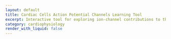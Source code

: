 ```yaml
---
layout: default
title: Cardiac Cells Action Potential Channels Learning Tool
excerpt: Interactive tool for exploring ion-channel contributions to the cardiac action potential.
category: cardiophysiology
render_with_liquid: false
---
```


<div id="ap-app" style="max-width:1120px;margin:0 auto;padding:1.25rem"></div>

<!-- React + ReactDOM (UMD) -->
<script crossorigin src="https://unpkg.com/react@18/umd/react.development.js"></script>
<script crossorigin src="https://unpkg.com/react-dom@18/umd/react-dom.development.js"></script>

<!-- IMPORTANT: react-is must load BEFORE Recharts -->
<script crossorigin src="https://unpkg.com/react-is@18/umd/react-is.development.js"></script>

<!-- Recharts (UMD) -->
<script crossorigin src="https://unpkg.com/recharts/umd/Recharts.js"></script>

<!-- Babel (compile JSX in the browser) -->
<script src="https://unpkg.com/@babel/standalone/babel.min.js"></script>

<style>
  :root{--ink:#0f172a;--muted:#64748b;--grid:#e5e7eb;--green:#059669;--red:#dc2626;}
  body{color:var(--ink)}
  .wrap{display:grid;grid-template-columns:1fr;gap:24px}
  @media(min-width:1024px){.wrap{grid-template-columns:1fr 1fr 1fr}}
  .section h2{font:600 12px/1.1 ui-sans-serif,system-ui;letter-spacing:.08em;text-transform:uppercase;color:var(--muted);margin:0 0 8px}
  .stack{display:flex;flex-direction:column;gap:12px}
  .row{display:flex;gap:12px;align-items:center}
  .flex1{flex:1}
  .field{display:flex;flex-direction:column;gap:6px}
  .label{font-size:12px;color:var(--muted)}
  input[type="range"]{width:100%}
  input[type="number"],select,button{border:1px solid var(--grid);border-radius:6px;padding:6px 8px;font-size:14px}
  button{cursor:pointer;background:#fff}
  table{width:100%;border-collapse:collapse}
  thead th{text-align:left;color:var(--muted);padding:8px 0}
  tbody td{padding:8px 0;border-top:1px solid var(--grid)}
  .legend{display:flex;gap:16px;align-items:center;margin:6px 0 10px;font-size:14px}
  .pill{display:inline-flex;gap:8px;align-items:center}
  .pill .line{width:32px;height:2px;background:var(--ink);display:inline-block}
  .pill .dash{width:32px;height:0;border-top:2px dashed #94a3b8;display:inline-block}
  .metrics{display:grid;grid-template-columns:repeat(3,1fr);gap:12px}
  .metric .k{color:var(--muted);font-size:12px}
  .metric .v{font-weight:600}
  .metric .d{font-size:12px}
  .bar{position:relative;height:8px;background:#f1f5f9;flex:1;overflow:hidden;border-radius:4px}
  .bar .mid{position:absolute;left:50%;top:0;bottom:0;width:1px;background:#cbd5e1}
  .right{margin-left:50%}
  .divider{height:1px;background:var(--grid);margin:12px 0}
</style>

<script type="text/babel">
const {useMemo,useState,Fragment} = React;
const {LineChart,Line,CartesianGrid,XAxis,YAxis,Tooltip,ReferenceLine,ReferenceDot} = Recharts;

/* ---------------- Model constants ---------------- */
const BASELINE_PARAMS = { INa:100, ICaL:100, Ito:100, IKr:100, IKs:100, IK1:100, If:100, ICaT:100, IK_ACh:100, NaKATPase:100 };
const CHANNEL_LABELS = {
  INa:"I_Na (fast Na⁺)", ICaL:"I_CaL (L-type Ca²⁺)", Ito:"I_to (transient outward K⁺)",
  IKr:"I_Kr (rapid delayed rectifier K⁺)", IKs:"I_Ks (slow delayed rectifier K⁺)", IK1:"I_K1 (inward rectifier K⁺)",
  If:"I_f (funny)", ICaT:"I_CaT (T-type Ca²⁺)", IK_ACh:"I_K,ACh", NaKATPase:"Na⁺/K⁺-ATPase"
};
const CELL_TYPES = [
  { id:"ventricular", name:"Ventricular Myocyte", uses:{INa:1,ICaL:1,Ito:1,IKr:1,IKs:1,IK1:1,If:0,ICaT:0,IK_ACh:0,NaKATPase:1}},
  { id:"atrial", name:"Atrial Myocyte", uses:{INa:1,ICaL:1,Ito:1,IKr:1,IKs:1,IK1:1,If:0,ICaT:0,IK_ACh:1,NaKATPase:1}},
  { id:"sa", name:"SA Node (Pacemaker)", uses:{INa:0,ICaL:1,Ito:0,IKr:1,IKs:1,IK1:1,If:1,ICaT:1,IK_ACh:1,NaKATPase:1}},
  { id:"purkinje", name:"Purkinje Cell", uses:{INa:1,ICaL:1,Ito:1,IKr:1,IKs:1,IK1:1,If:1,ICaT:1,IK_ACh:0,NaKATPase:1}},
];
const DRUG_PRESETS = {
  "None":{}, "Lidocaine":{INa:50}, "Tetrodotoxin":{INa:5}, "Ranolazine":{INa:70}, "Quinine":{INa:60},
  "Verapamil":{ICaL:40}, "Nifedipine":{ICaL:50}, "Ivabradine":{If:30}, "Acetylcholine ↑":{IK_ACh:150}, "Ouabain":{NaKATPase:40}
};
const ENV_PRESETS = { "None":{}, "Hypokalemia":{IK1:120,IKr:90,IKs:95}, "Hyperkalemia":{IK1:60,INa:80}, "Ischemia":{NaKATPase:50,IK1:70,IKr:120} };

const clamp=(v,lo,hi)=>Math.max(lo,Math.min(hi,v));
const pct=(x)=>clamp(x/100,0,2);

/* ---------------- AP generator ---------------- */
function generateAP(cellId, params){
  const isPacemaker = cellId==="sa";
  let t0=2,t1=8,t2=180,t3=120,t4=100, vmax=30, vrest=-85;
  const kINa=pct(params.INa), kICaL=pct(params.ICaL), kIto=pct(params.Ito),
        kIKr=pct(params.IKr), kIKs=pct(params.IKs), kIK1=pct(params.IK1),
        kIf=pct(params.If), kICaT=pct(params.ICaT), kIK_ACh=pct(params.IK_ACh), kPump=pct(params.NaKATPase);

  if(isPacemaker){
    t1=0;t2=0;t0=15/clamp(kICaL,0.2,2); vmax=20*kICaL;
    const kK=0.6*kIKr+0.4*kIKs; t3=150/clamp(kK,0.2,2);
    const slope=0.4*kIf+0.2*kICaT-0.3*(kIK_ACh-1);
    t4=clamp(220/clamp(1+slope,0.2,3),60,600);
    vrest=-85-3*(kPump-1)+3*(1-kIK1);
  } else {
    t0=clamp(2/clamp(kINa,0.2,2),0.5,6); vmax=30*clamp(kINa,0.4,1.6);
    t1=clamp(8*(0.6+0.4*kIto),2,18);
    const kK=0.6*kIKr+0.4*kIKs; t2=clamp(180*(kICaL/clamp(kK,0.3,2)),40,400);
    t3=clamp(120/clamp(kK,0.3,2),30,300);
    vrest=-85-4*(kPump-1)+5*(1-kIK1);
    if(cellId==="purkinje"){
      const s=0.1*(kIf-1)+0.05*(kICaT-1);
      t4=clamp(100/clamp(1+s,0.3,2),40,300);
    }
  }

  const data=[]; const push=(t,v)=>data.push({t,v});
  const segs=[]; let tA=0; const vTh=isPacemaker?-40:-60;

  if(params && typeof params.__targetCycle==='number'){
    const baseCycle=t4+t0+(isPacemaker?0:(t1+t2))+t3;
    t4=clamp(t4+(params.__targetCycle-baseCycle),20,1200);
  }

  // phase 4
  const n4=Math.max(5,Math.round(t4/2));
  for(let i=0;i<=n4;i++){ const f=i/n4; push(tA+f*t4, vrest+(vTh-vrest)*f); }
  segs.push({phase:4,tStart:tA,tEnd:tA+t4}); tA+=t4;

  // phase 0
  const n0=Math.max(5,Math.round(t0/0.5));
  for(let i=0;i<=n0;i++){ const f=i/n0; push(tA+f*t0, vTh+(vmax-vTh)*(1-Math.pow(1-f,3))); }
  segs.push({phase:0,tStart:tA,tEnd:tA+t0}); tA+=t0;

  if(!isPacemaker){
    // phase 1
    const notch=vmax-20*kIto, n1=Math.max(3,Math.round(t1/0.5));
    for(let i=0;i<=n1;i++){ const f=i/n1; push(tA+f*t1, vmax+(notch-vmax)*f); }
    segs.push({phase:1,tStart:tA,tEnd:tA+t1}); tA+=t1;

    // phase 2
    const plateau=-5+10*(kICaL-(0.6*kIKr+0.4*kIKs)), n2=Math.max(10,Math.round(t2/2));
    for(let i=0;i<=n2;i++){ const f=i/n2; push(tA+f*t2, notch+(plateau-notch)*(1-Math.cos(Math.PI*f))/2); }
    segs.push({phase:2,tStart:tA,tEnd:tA+t2}); tA+=t2;
  }

  // phase 3
  const vEnd=vrest, vStart=isPacemaker? vmax : (data[data.length-1]?.v ?? vmax);
  const n3=Math.max(10,Math.round(t3/2));
  for(let i=0;i<=n3;i++){ const f=i/n3; push(tA+f*t3, vStart+(vEnd-vStart)*(1-Math.cos(Math.PI*f))/2); }
  segs.push({phase:3,tStart:tA,tEnd:tA+t3}); tA+=t3;

  const marks = segs.map(s=>{
    const mid=(s.tStart+s.tEnd)/2; let nearest=data[0];
    for(let i=1;i<data.length;i++){ if(Math.abs(data[i].t-mid)<Math.abs(nearest.t-mid)) nearest=data[i]; }
    return {label:`Phase ${s.phase}`, t:nearest.t, v:nearest.v};
  }).filter(m=>!(cellId==="sa" && (m.label==="Phase 1"||m.label==="Phase 2")));

  return {data, marks, segs};
}

function computeMetrics(curve){
  const pts=curve.data||curve; if(!pts.length) return {apd90:0,dvdtMax:0,cycle:0};
  const vrest=pts[0].v; const vmax=pts.reduce((m,p)=>Math.max(m,p.v),-Infinity);
  const v90=vrest+0.1*(vmax-vrest); const up=pts.findIndex(p=>p.v>v90);
  let down=pts.length-1; for(let i=pts.length-1;i>=0;i--){ if(pts[i].v>v90){ down=i; break; } }
  const apd90=(up>=0 && down>up)?(pts[down].t-pts[up].t):0;
  let dvdtMax=0; for(let i=1;i<pts.length;i++){ const dv=pts[i].v-pts[i-1].v; const dt=pts[i].t-pts[i-1].t||1e-6; dvdtMax=Math.max(dvdtMax,dv/dt); }
  const cycle=pts[pts.length-1].t;
  return {apd90:Math.round(apd90), dvdtMax:Math.round(dvdtMax*100)/100, cycle:Math.round(cycle)};
}

const PHASE_GROUPS=[
  {label:'Phase 0 (Upstroke)', keys:['INa','ICaL']},
  {label:'Phase 1 (Notch)', keys:['Ito']},
  {label:'Phase 2 (Plateau)', keys:['ICaL','IKr','IKs']},
  {label:'Phase 3 (Repolarization)', keys:['IKr','IKs']},
  {label:'Phase 4 (Rest/Diastolic)', keys:['IK1','If','ICaT','IK_ACh','NaKATPase']},
];

function layoutPhaseMarks(marks){
  if(!marks||!marks.length) return [];
  const sorted=[...marks].sort((a,b)=>a.t-b.t);
  const minGap=25, baseStem=18, extra=12, yMin=-95, yMax=45;
  let lastT=-Infinity, level=0;
  return sorted.map(m=>{
    if(m.t-lastT<minGap) level=(level+1)%3; else level=0;
    lastT=m.t;
    const desired=m.v-(baseStem+level*extra);
    const displayY=Math.max(yMin,Math.min(yMax,desired));
    return {...m, displayY};
  });
}

/* ---------------- App ---------------- */
function App(){
  const [cellTypeId,setCellTypeId]=useState("ventricular");
  const [name,setName]=useState("My Experiment");
  const [params,setParams]=useState({...BASELINE_PARAMS});
  const [ko,setKo]=useState({});
  const [preset,setPreset]=useState("None");
  const [envPreset,setEnvPreset]=useState("None");
  const [showBaseline,setShowBaseline]=useState(true);
  const [bpm,setBpm]=useState(60);

  const cell=useMemo(()=>CELL_TYPES.find(c=>c.id===cellTypeId)||CELL_TYPES[0],[cellTypeId]);

  const workingParams=useMemo(()=>{
    const apply=(base, map)=>{ const out={...base}; Object.entries(map).forEach(([k,v])=>{ if(k in out) out[k]=Math.round(out[k]*(v/100));}); return out; }
    const env=apply(params, ENV_PRESETS[envPreset]||{});
    const drug=apply(env, DRUG_PRESETS[preset]||{});
    const out={...drug};
    Object.keys(ko).forEach(k=>{ if(ko[k]) out[k]=0; });
    Object.keys(out).forEach(k=>{ if(!cell.uses[k]) out[k]=0; });
    out.__targetCycle = clamp(60000/Math.max(20,Math.min(220,bpm)),250,3000);
    return out;
  },[params,preset,envPreset,ko,cell,bpm]);

  const baseline=useMemo(()=>generateAP(cell.id,{...BASELINE_PARAMS,__targetCycle:60000/bpm}),[cell.id,bpm]);
  const modified=useMemo(()=>generateAP(cell.id,workingParams),[cell.id,workingParams]);
  const baseMetrics=useMemo(()=>computeMetrics(baseline),[baseline]);
  const curMetrics=useMemo(()=>computeMetrics(modified),[modified]);

  const laidOutMarks=useMemo(()=>layoutPhaseMarks(modified.marks),[modified.marks]);
  const channelOrder=Object.keys(CHANNEL_LABELS).filter(k=>cell.uses[k]);

  const xAxisLabel={ value:'time (ms)', position:'insideBottomRight', offset:-10 };
  const yAxisLabel={ value:'membrane potential (mV)', angle:-90, position:'insideLeft' };

  function resetAll(){ setParams({...BASELINE_PARAMS}); setKo({}); setPreset("None"); setEnvPreset("None"); setBpm(60); }

  return (
    <div className="wrap">
      {/* Controls */}
      <section className="section">
        <h2>Controls</h2>
        <div className="stack">
          <div className="field">
            <label className="label">Session name</label>
            <input value={name} onChange={(e)=>setName(e.target.value)} />
          </div>
          <div className="row">
            <div className="field flex1">
              <label className="label">Cell type</label>
              <select value={cellTypeId} onChange={(e)=>setCellTypeId(e.target.value)}>
                {CELL_TYPES.map(c=><option key={c.id} value={c.id}>{c.name}</option>)}
              </select>
            </div>
            <div className="field flex1">
              <label className="label">Drug preset</label>
              <select value={preset} onChange={(e)=>setPreset(e.target.value)}>
                {Object.keys(DRUG_PRESETS).map(p=><option key={p} value={p}>{p}</option>)}
              </select>
            </div>
          </div>
          <div className="row">
            <div className="field flex1">
              <label className="label">Environment</label>
              <select value={envPreset} onChange={(e)=>setEnvPreset(e.target.value)}>
                {Object.keys(ENV_PRESETS).map(p=><option key={p} value={p}>{p}</option>)}
              </select>
            </div>
            <div className="field flex1">
              <label className="label">Pacing (BPM): {bpm}</label>
              <input type="range" min="20" max="220" step="1" value={bpm} onChange={(e)=>setBpm(+e.target.value)} />
            </div>
          </div>

          <button onClick={resetAll}>Reset</button>

          <div className="divider"></div>

          {PHASE_GROUPS.map(g=>{
            const keys=g.keys.filter(k=>cell.uses[k]);
            if(!keys.length) return null;
            return (
              <details key={g.label} open>
                <summary className="label" style={{fontSize:14,color:'var(--ink)'}}>{g.label}</summary>
                <div className="stack" style={{paddingTop:8}}>
                  {keys.map(key=>(
                    <div key={key} className="stack">
                      <div className="row" style={{justifyContent:'space-between'}}>
                        <div style={{fontWeight:600,fontSize:14}}>{CHANNEL_LABELS[key]}</div>
                        <label style={{fontSize:12}}>
                          <input type="checkbox" checked={!!ko[key]} onChange={(e)=>setKo({...ko,[key]:e.target.checked})}/> KO
                        </label>
                      </div>
                      <div className="row">
                        <input type="range" min="0" max="200" step="5" disabled={!!ko[key]}
                          value={ko[key]?0:(params[key]??100)}
                          onChange={(e)=>setParams({...params,[key]:+e.target.value})}/>
                        <input type="number" min="0" max="200" step="5" disabled={!!ko[key]}
                          value={ko[key]?0:(params[key]??100)}
                          onChange={(e)=>setParams({...params,[key]:clamp(+e.target.value||0,0,200)})}/>
                        <span style={{color:'#64748b'}}>{ko[key]?0:(params[key]??100)}%</span>
                      </div>
                    </div>
                  ))}
                </div>
              </details>
            );
          })}

          <label style={{fontSize:12}}>
            <input type="checkbox" checked={showBaseline} onChange={(e)=>setShowBaseline(e.target.checked)} /> Show baseline
          </label>
        </div>
      </section>

      {/* Metrics + Chart */}
      <section className="section">
        <h2>{name}</h2>
        <div className="legend">
          <span className="pill"><span className="line"></span> Modified</span>
          <span className="pill"><span className="dash"></span> Baseline</span>
        </div>
        <div style={{overflowX:'auto'}}>
          <LineChart width={900} height={420} data={modified.data} margin={{top:8,right:24,bottom:20,left:0}}>
            <CartesianGrid strokeDasharray="3 3" />
            <XAxis type="number" dataKey="t" domain={[0,'dataMax']} tickCount={10} label={xAxisLabel}/>
            <YAxis domain={[-100,50]} tickCount={8} label={yAxisLabel}/>
            <Tooltip formatter={(v)=>`${Number(v).toFixed(1)} mV`} labelFormatter={(l)=>`${Number(l).toFixed(1)} ms`} />
            {showBaseline && (
              <Line dot={false} type="monotone" dataKey="v" data={baseline.data} name="Baseline" stroke="#94a3b8" strokeWidth={2} strokeDasharray="6 4"/>
            )}
            <Line dot={false} type="monotone" dataKey="v" data={modified.data} name="Modified" stroke="#0f172a" strokeWidth={3}/>
            <ReferenceLine y={-85} stroke="#e5e7eb"/>

            {laidOutMarks.map((m,i)=>(
              <Fragment key={i}>
                <ReferenceLine segment={[{x:m.t,y:m.v},{x:m.t,y:m.displayY}]} stroke="#cbd5e1"/>
                <ReferenceDot x={m.t} y={m.displayY} r={1} fill="#0f172a" isFront
                  label={{value:m.label, position:'top', offset:6, fill:'#334155', fontSize:12}}/>
              </Fragment>
            ))}

            <ReferenceDot x={modified.data[modified.data.length-1]?.t} y={modified.data[modified.data.length-1]?.v} r={0}
              label={{value:'Modified', position:'right', offset:8, fill:'#0f172a', fontSize:12}} />
            {showBaseline && (
              <ReferenceDot x={baseline.data[baseline.data.length-1]?.t} y={baseline.data[baseline.data.length-1]?.v} r={0}
                label={{value:'Baseline', position:'right', offset:8, fill:'#64748b', fontSize:12}} />
            )}
          </LineChart>
        </div>

        <div className="metrics" style={{marginTop:12}}>
          <div className="metric">
            <div className="k">APD90</div>
            <div className="v">{curMetrics.apd90} ms</div>
            <div className="d" style={{color:(curMetrics.apd90-baseMetrics.apd90)>=0?'var(--green)':'var(--red)'}}>
              {(curMetrics.apd90-baseMetrics.apd90)>=0?'↑':'↓'} {Math.abs(curMetrics.apd90-baseMetrics.apd90)} vs baseline
            </div>
          </div>
          <div className="metric">
            <div className="k">dV/dtₘₐₓ</div>
            <div className="v">{curMetrics.dvdtMax} mV/ms</div>
            <div className="d" style={{color:(curMetrics.dvdtMax-baseMetrics.dvdtMax)>=0?'var(--green)':'var(--red)'}}>
              {(curMetrics.dvdtMax-baseMetrics.dvdtMax)>=0?'↑':'↓'} {Math.abs((curMetrics.dvdtMax-baseMetrics.dvdtMax).toFixed(2))} vs baseline
            </div>
          </div>
          <div className="metric">
            <div className="k">Cycle</div>
            <div className="v">{curMetrics.cycle} ms</div>
            <div className="d" style={{color:(curMetrics.cycle-baseMetrics.cycle)>=0?'var(--green)':'var(--red)'}}>
              {(curMetrics.cycle-baseMetrics.cycle)>=0?'↑':'↓'} {Math.abs(curMetrics.cycle-baseMetrics.cycle)} vs baseline
            </div>
          </div>
        </div>

        <div className="divider"></div>

        {/* Sensitivity mini-panel */}
        <div className="stack">
          {channelOrder.map(k=>{
            const apply=(base,map)=>{ const out={...base}; Object.entries(map).forEach(([kk,v])=>{ if(kk in out) out[kk]=Math.round(out[kk]*(v/100));}); return out; };
            const env=apply(params,ENV_PRESETS[envPreset]||{}); const drug=apply(env,DRUG_PRESETS[preset]||{});
            const common={...drug}; Object.keys(ko).forEach(x=>{ if(ko[x]) common[x]=0; }); common.__targetCycle=60000/bpm;
            const metrics=p=>computeMetrics(generateAP(cellTypeId,p));
            const m0=metrics(common);
            const up=metrics({...common,[k]:clamp((common[k]??100)*1.2,0,200)});
            const dn=metrics({...common,[k]:clamp((common[k]??100)*0.8,0,200)});
            const dUp=up.apd90-m0.apd90, dDn=dn.apd90-m0.apd90;
            return (
              <div key={k} className="row" style={{alignItems:'center'}}>
                <div style={{width:220,whiteSpace:'nowrap',overflow:'hidden',textOverflow:'ellipsis'}}>{CHANNEL_LABELS[k]}</div>
                <div className="bar">
                  <div className="mid"></div>
                  <div className="seg" style={{width:Math.min(100,Math.abs(dDn))+'%', background:dDn<0?'var(--green)':'var(--red)'}}></div>
                  <div className="seg right" style={{width:Math.min(100,Math.abs(dUp))+'%', background:dUp>0?'var(--green)':'var(--red)'}}></div>
                </div>
                <div style={{width:230,textAlign:'right',fontFeatureSettings:'tnum'}}>
                  ΔAPD: −20% {Math.round(dDn)} / +20% {Math.round(dUp)} ms
                </div>
              </div>
            );
          })}
        </div>
      </section>

      {/* Simple table for current values */}
      <section className="section">
        <h2>Parameters</h2>
        <table>
          <thead><tr><th>Channel</th><th>% of baseline</th><th>KO</th></tr></thead>
          <tbody>
            {channelOrder.map(k=>(
              <tr key={k}><td>{CHANNEL_LABELS[k]}</td><td>{(ko[k]?0:params[k])}%</td><td>{ko[k]?'Yes':'No'}</td></tr>
            ))}
          </tbody>
        </table>
      </section>
    </div>
  );
}

ReactDOM.createRoot(document.getElementById('ap-app')).render(<App/>);
</script>
